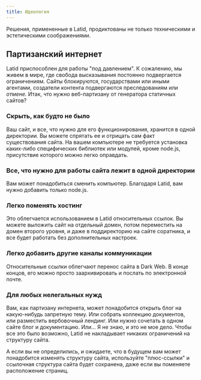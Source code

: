 ```yaml
---
title: Идеология
---
```


Решения, примененные в Latid, продиктованы не только техническими
и эстетическими соображениями.

Партизанский интернет
---------------------
Latid приспособлен для работы "под давлением". К сожалению, мы живем в 
мире, где свобода высказывания постоянно подвергается ограничениям. Сайты 
блокируются, государствами или иными агентами, создатели контента подвергаются
преследованиям или *отмене.* Итак, что нужно веб-партизану от генератора 
статичных сайтов?

### Скрыть, как будто не было

Ваш сайт, и все, что нужно для его функционирования, хранится в одной директории.
Вы можете спрятать ее и отрицать сам факт существования сайта. На вашем 
компьютере не требуется установка каких-либо специфических библиотек или модулей,
кроме node.js, присутствие которого можно легко оправдать.

### Все, что нужно для работы сайта лежит в одной директории

Вам может понадобиться сменить компьютер. Благодаря Latid, вам нужно добавить 
только node.js.

### Легко поменять хостинг

Это облегчается использованием в Latid относительных ссылок. Вы можете выложить 
сайт на отдельный домен, потом переместить на домен второго уровня, и даже в
поддиректорию на сайте соратника, и все будет работать без дополнительных 
настроек.

### Легко добавить другие каналы коммуникации

Относительные ссылки облегчают перенос сайта в Dark Web. В конце концов, его
можно просто заархивировать и послать по электронной почте.

### Для любых нелегальных нужд

Вам, как партизану интернета, может понадобится открыть блог на какую-нибудь
запретную тему. Или собрать коллекцию документов, или разместить вербовочный
лендинг. Или нужно сочетать в одном сайте блог и документацию. Или... Я не 
знаю, и это не мое дело. Чтобы все это было возможно, Latid не накладывает 
никаких ограничений на структуру сайта.

А если вы не определились, и ожидаете, что в будущем вам может понадобится 
изменять структуру сайта, используйте "плюс-ссылки" и ссылочная структура сайта
будет сохранена, даже если вы поменяете расположение страниц.

